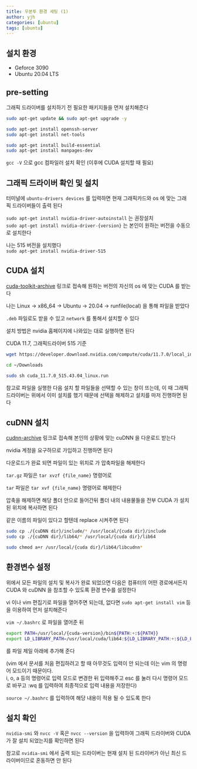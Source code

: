 ```yaml
---
title: 우분투 환경 세팅 (1)
author: yjh
categories: [ubuntu]
tags: [ubuntu]
---
```


## 설치 환경
- Geforce 3090
- Ubuntu 20.04 LTS

## pre-setting
그래픽 드라이버를 설치하기 전 필요한 패키지들을 먼저 설치해준다

```bash
sudo apt-get update && sudo apt-get upgrade -y

sudo apt-get install openssh-server
sudo apt-get install net-tools

sudo apt-get install build-essential
sudo apt-get install manpages-dev
```

`gcc -V` 으로 gcc 컴파일러 설치 확인 (이후에 CUDA 설치할 때 필요)

## 그래픽 드라이버 확인 및 설치
터미널에 `ubuntu-drivers devices` 를 입력하면 현재 그래픽카드와 os 에 맞는 그래픽 드라이버들이 출력 된다

`sudo apt-get install nvidia-driver-autoinstall` 는 권장설치 <br>
`sudo apt-get install nvidia-driver-{version}` 는 본인이 원하는 버전을 수동으로 설치한다

나는 515 버전을 설치했다 <br>
`sudo apt-get install nvidia-driver-515`

## CUDA 설치
[cuda-toolkit-archive](https://developer.nvidia.com/cuda-toolkit-archive) 링크로 접속해 원하는 버전의 자신의 os 에 맞는 CUDA 를 받는다

나는 Linux -> x86_64 -> Ubuntu -> 20.04 -> runfile(local) 을 통해 파일을 받았다

`.deb` 파일로도 받을 수 있고 `network` 를 통해서 설치할 수 있다

설치 방법은 nvidia 홈페이지에 나와있는 대로 실행하면 된다

CUDA 11.7, 그래픽드라이버 515 기준 <br>
```bash
wget https://developer.download.nvidia.com/compute/cuda/11.7.0/local_installers/cuda_11.7.0_515.43.04_linux.run

cd ~/Downloads

sudo sh cuda_11.7.0_515.43.04_linux.run
```

참고로 파일을 실행한 다음 설치 할 파일들을 선택할 수 있는 창이 뜨는데, 이 때 그래픽 드라이버는 위에서 이미 설치를 했기 때문에 선택을 해제하고 설치를 마저 진행하면 된다

## cuDNN 설치
[cudnn-archive](https://developer.nvidia.com/rdp/cudnn-archive) 링크로 접속해 본인의 상황에 맞는 cuDNN 을 다운로드 받는다

nvidia 계정을 요구하므로 가입하고 진행하면 된다

다운로드가 완료 되면 파일이 있는 위치로 가 압축파일을 해제한다

`tar.gz` 파일은 `tar xvzf {file_name}` 명령어로

`tar` 파일은 `tar xvf {file_name}` 명령어로 해제한다

압축을 해제하면 해당 폴더 안으로 들어간뒤 폴더 내의 내용물들을 전부 CUDA 가 설치 된 위치에 복사하면 된다

같은 이름의 파일이 있다고 할텐데 replace 시켜주면 된다

```bash
sudo cp ./{cuDNN dir}/include/* /usr/local/{cuda dir}/include
sudo cp ./{cuDNN dir}/lib64/* /usr/local/{cuda dir}/lib64

sudo chmod a+r /usr/local/{cuda dir}/lib64/libcudnn*
```

## 환경변수 설정
위에서 모든 파일의 설치 및 복사가 완료 되었으면 다음은 컴퓨터의 어떤 경로에서든지 CUDA 와 cuDNN 을 참조할 수 있도록 환경 변수를 설정한다

vi 이나 vim 편집기로 파일을 열어주면 되는데, 없다면 `sudo apt-get install vim` 등을 이용하여 먼저 설치해준다

`vim ~/.bashrc` 로 파일을 열어준 뒤

```bash
export PATH=/usr/local/{cuda-version}/bin${PATH:+:${PATH}}
export LD_LIBRARY_PATH=/usr/local/cuda/lib64:${LD_LIBRARY_PATH:+:${LD_LIBRARY_PATH}}
```

를 파일 제일 아래에 추가해 준다

(vim 에서 문서를 처음 편집하려고 할 때 아무것도 입력이 안 되는데 이는 vim 의 명령어 모드이기 때문이다. <br>
i, o, a 등의 명령어로 입력 모드로 변경한 뒤 입력해주고 esc 를 눌러 다시 명령어 모드로 바꾸고 :wq 를 입력하여 최종적으로 입력 내용을 저장한다)

`source ~/.bashrc` 를 입력하여 해당 내용이 적용 될 수 있도록 한다

## 설치 확인
`nvidia-smi` 와 `nvcc -V` 혹은 `nvcc --version` 을 입력하여 그래픽 드라이버와 CUDA 가 잘 설치 되었는지를 확인하면 된다

참고로 `nvidia-smi` 에서 출력 되는 드라이버는 현재 설치 된 드라이버가 아닌 최신 드라이버이므로 혼동하면 안 된다